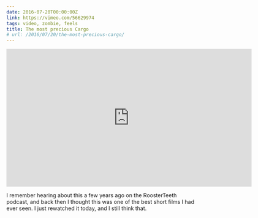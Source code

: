 ```yaml
---
date: 2016-07-20T00:00:00Z
link: https://vimeo.com/56629974
tags: video, zombie, feels
title: The most precious Cargo
# url: /2016/07/20/the-most-precious-cargo/
---
```


<div class="video">

<iframe src="https://player.vimeo.com/video/56629974?title=0&byline=0&portrait=0&badge=0" width="640" height="360" frameborder="0" webkitallowfullscreen mozallowfullscreen allowfullscreen></iframe>

</div>

I remember hearing about this a few years ago on the RoosterTeeth podcast, and back then I thought this was one of the best short films I had ever seen. I just rewatched it today, and I still think that.